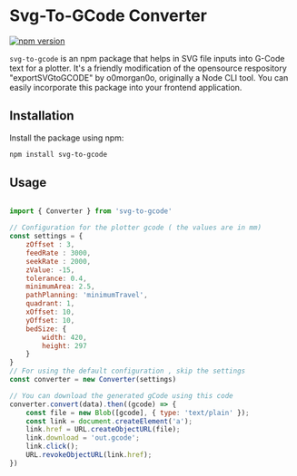 # Svg-To-GCode Converter

[![npm version](https://badge.fury.io/js/svg-to-gcode.svg)](https://badge.fury.io/js/svg-to-gcode)

`svg-to-gcode` is an npm package that helps in SVG file inputs into G-Code text for a plotter. It's a friendly modification of the opensource respository "exportSVGtoGCODE" by o0morgan0o, originally a Node CLI tool. You can easily incorporate this package into your frontend application.

## Installation

Install the package using npm:

```bash
npm install svg-to-gcode
```
<!-- Or, use a script tag :
```javascript
<script src="https://unpkg.com/svg-to-gcode@^1.0.0/dist/svg-to-gcode.js"></script>

<script>
    // Configuration for the plotter gcode ( the values are in mm)
    const settings = {
        zOffset : 3, 
        feedRate : 3000,
        seekRate : 2000,
        zValue: -15,
        tolerance: 0.1,
        minimumArea: 2.5,
        ignoreNegative: true,
        pathPlanning: 'minimumTravel', // Options are 'sortByArea' and 'minmumTravel'
        bedSize: {
            width: 420,
            height: 297
        }
    }
    // For using the default configuration , skip the settings
    const converter = SvgToGcode(settings)
    converter.convert(svgString).then((gcode) => {
        // Manipulate the recieved gcode
        console.log(gcode)
    })
</script>

``` -->
## Usage
```javascript

import { Converter } from 'svg-to-gcode'

// Configuration for the plotter gcode ( the values are in mm)
const settings = {
    zOffset : 3, 
    feedRate : 3000,
    seekRate : 2000,
    zValue: -15,
    tolerance: 0.4,
    minimumArea: 2.5,
    pathPlanning: 'minimumTravel',
    quadrant: 1,
    xOffset: 10,
    yOffset: 10,
    bedSize: {
        width: 420,
        height: 297
    }
}
// For using the default configuration , skip the settings
const converter = new Converter(settings)

// You can download the generated gCode using this code
converter.convert(data).then((gcode) => {
    const file = new Blob([gcode], { type: 'text/plain' });
    const link = document.createElement('a');
    link.href = URL.createObjectURL(file);
    link.download = 'out.gcode';
    link.click();
    URL.revokeObjectURL(link.href);
})
```
